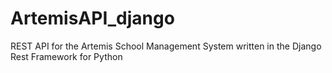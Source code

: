 # ArtemisAPI_django
REST API for the Artemis School Management System written in the Django Rest Framework for Python

